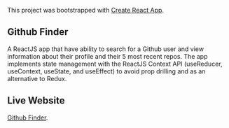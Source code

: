 This project was bootstrapped with [Create React App](https://github.com/facebook/create-react-app).

## Github Finder

A ReactJS app that have ability to search for a Github user and view information about their profile and their 5 most recent repos. The app implements state management with the ReactJS Context API (useReducer, useContext, useState, and useEffect) to avoid prop drilling and as an alternative to Redux.

## Live Website 

[Github Finder](https://githubfinderherdy.netlify.com/).
